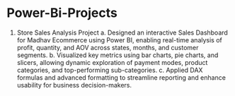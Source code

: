 # Power-Bi-Projects
1. Store Sales Analysis Project
   a. Designed an interactive Sales Dashboard for Madhav Ecommerce using Power BI, enabling real-time analysis of profit, quantity, and AOV across states, months, and customer segments.
   b. Visualized key metrics using bar charts, pie charts, and slicers, allowing dynamic exploration of payment modes, product categories, and top-performing sub-categories.
   c. Applied DAX formulas and advanced formatting to streamline reporting and enhance usability for business decision-makers.
   
